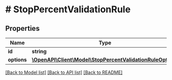 # # StopPercentValidationRule

## Properties

Name | Type | Description | Notes
------------ | ------------- | ------------- | -------------
**id** | **string** |  |
**options** | [**\OpenAPI\Client\Model\StopPercentValidationRuleOptions**](StopPercentValidationRuleOptions.md) |  |

[[Back to Model list]](../../README.md#models) [[Back to API list]](../../README.md#endpoints) [[Back to README]](../../README.md)
